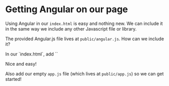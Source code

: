 # Getting Angular on our page

Using Angular in our `index.html` is easy and nothing new. We can include it in the same way we include any other
Javascript file or library.

The provided Angular.js file lives at `public/angular.js`. How can we include it?

<hint title="Solution">
In our `index.html`, add `<script src="public/angular.js"></script>`

Nice and easy!
</hint>

Also add our empty `app.js` file (which lives at `public/app.js`) so we can get started!